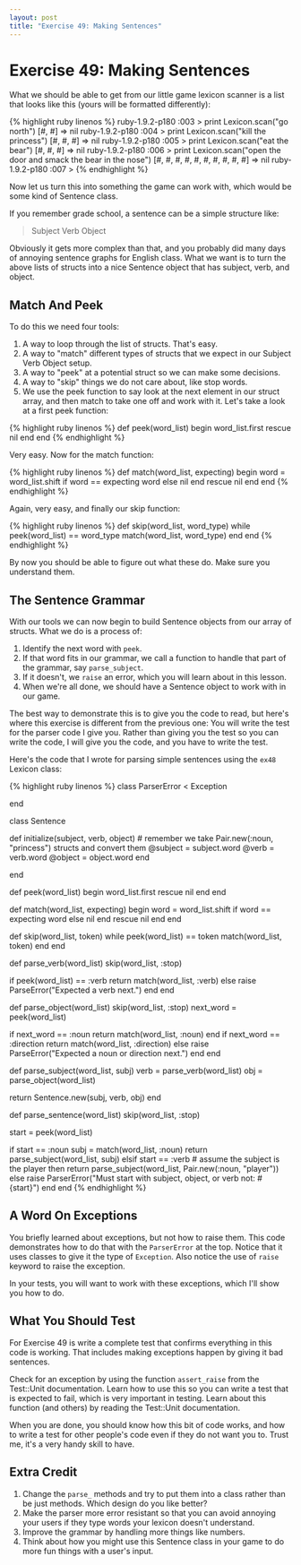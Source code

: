 ```yaml
---
layout: post
title: "Exercise 49: Making Sentences"
---
```

# Exercise 49: Making Sentences
What we should be able to get from our little game lexicon scanner is a list that looks like this (yours
will be formatted differently):

{% highlight ruby linenos %}
ruby-1.9.2-p180 :003 > print Lexicon.scan("go north")
[#<struct Lexicon::Pair token=:verb, word="go">,
    #<struct Lexicon::Pair token=:direction, word="north">] => nil 
ruby-1.9.2-p180 :004 > print Lexicon.scan("kill the princess")
[#<struct Lexicon::Pair token=:verb, word="kill">,
    #<struct Lexicon::Pair token=:stop, word="the">,
    #<struct Lexicon::Pair token=:noun, word="princess">] => nil
ruby-1.9.2-p180 :005 > print Lexicon.scan("eat the bear")
[#<struct Lexicon::Pair token=:verb, word="eat">,
    #<struct Lexicon::Pair token=:stop, word="the">,
    #<struct Lexicon::Pair token=:noun, word="bear">] => nil 
ruby-1.9.2-p180 :006 > print Lexicon.scan("open the door and smack the bear in the nose")
[#<struct Lexicon::Pair token=:error, word="open">,
    #<struct Lexicon::Pair token=:stop, word="the">, 
    #<struct Lexicon::Pair token=:noun, word="door">, 
    #<struct Lexicon::Pair token=:error, word="and">, 
    #<struct Lexicon::Pair token=:error, word="smack">, 
    #<struct Lexicon::Pair token=:stop, word="the">, 
    #<struct Lexicon::Pair token=:noun, word="bear">, 
    #<struct Lexicon::Pair token=:stop, word="in">, 
    #<struct Lexicon::Pair token=:stop, word="the">, 
    #<struct Lexicon::Pair token=:error, word="nose">] => nil 
ruby-1.9.2-p180 :007 >
{% endhighlight %}

Now let us turn this into something the game can work with, which would be some kind of Sentence class.

If you remember grade school, a sentence can be a simple structure like:

> Subject Verb Object

Obviously it gets more complex than that, and you probably did many days of annoying sentence graphs for English class. What we want is to turn the above lists of structs into a nice Sentence object that has subject, verb, and object.

## Match And Peek
To do this we need four tools:

1. A way to loop through the list of structs. That's easy.
2. A way to "match" different types of structs that we expect in our Subject Verb Object setup.
3. A way to "peek" at a potential struct so we can make some decisions.
4. A way to "skip" things we do not care about, like stop words.
5. We use the peek function to say look at the next element in our struct array, and then match to take one off and work with it. Let's take a look at a first peek function:

{% highlight ruby linenos %}
def peek(word_list)
  begin
    word_list.first
  rescue
    nil
  end
end
{% endhighlight %}

Very easy. Now for the match function:

{% highlight ruby linenos %}
def match(word_list, expecting)
  begin
    word = word_list.shift
    if word == expecting
      word
    else
      nil
    end
  rescue
    nil
  end
end
{% endhighlight %}

Again, very easy, and finally our skip function:

{% highlight ruby linenos %}
def skip(word_list, word_type)
  while peek(word_list) == word_type
    match(word_list, word_type)
  end
end
{% endhighlight %}

By now you should be able to figure out what these do. Make sure you understand them.

## The Sentence Grammar
With our tools we can now begin to build Sentence objects from our array of structs. What we do is a process of:

1. Identify the next word with `peek`.
2. If that word fits in our grammar, we call a function to handle that part of the grammar, say `parse_subject`.
3. If it doesn't, we `raise` an error, which you will learn about in this lesson.
4. When we're all done, we should have a Sentence object to work with in our game.

The best way to demonstrate this is to give you the code to read, but here's where this exercise is different from the previous one: You will write the test for the parser code I give you. Rather than giving you the test so you can write the code, I will give you the code, and you have to write the test.

Here's the code that I wrote for parsing simple sentences using the `ex48` Lexicon class:

{% highlight ruby linenos %}
class ParserError < Exception

end

class Sentence

  def initialize(subject, verb, object)
    # remember we take Pair.new(:noun, "princess") structs and convert them
    @subject = subject.word
    @verb = verb.word
    @object = object.word
  end

end

def peek(word_list)
  begin
    word_list.first
  rescue
    nil
  end
end

def match(word_list, expecting)
  begin
    word = word_list.shift
    if word == expecting
      word
    else
      nil
    end
  rescue
    nil
  end
end

def skip(word_list, token)
  while peek(word_list) == token
    match(word_list, token)
  end
end

def parse_verb(word_list)
  skip(word_list, :stop)

  if peek(word_list) == :verb
    return match(word_list, :verb)
  else
    raise ParseError("Expected a verb next.")
  end
end

def parse_object(word_list)
  skip(word_list, :stop)
  next_word = peek(word_list)

  if next_word == :noun
    return match(word_list, :noun)
  end
  if next_word == :direction
    return match(word_list, :direction)
  else
    raise ParseError("Expected a noun or direction next.")
  end
end

def parse_subject(word_list, subj)
  verb = parse_verb(word_list)
  obj = parse_object(word_list)

  return Sentence.new(subj, verb, obj)
end

def parse_sentence(word_list)
  skip(word_list, :stop)

  start = peek(word_list)

  if start == :noun
    subj = match(word_list, :noun)
    return parse_subject(word_list, subj)
  elsif start == :verb
    # assume the subject is the player then
    return parse_subject(word_list, Pair.new(:noun, "player"))
  else
    raise ParserError("Must start with subject, object, or verb not: #{start}")
  end
end
{% endhighlight %}

## A Word On Exceptions
You briefly learned about exceptions, but not how to raise them. This code demonstrates how to do that with the `ParserError` at the top. Notice that it uses classes to give it the type of `Exception`. Also notice the use of `raise` keyword to raise the exception.

In your tests, you will want to work with these exceptions, which I'll show you how to do.

## What You Should Test
For Exercise 49 is write a complete test that confirms everything in this code is working. That includes making exceptions happen by giving it bad sentences.

Check for an exception by using the function `assert_raise` from the Test::Unit documentation. Learn how to use this so you can write a test that is expected to fail, which is very important in testing. Learn about this function (and others) by reading the Test::Unit documentation.

When you are done, you should know how this bit of code works, and how to write a test for other people's code even if they do not want you to. Trust me, it's a very handy skill to have.

## Extra Credit
1. Change the `parse_` methods and try to put them into a class rather than be just methods. Which design do you like better?
2. Make the parser more error resistant so that you can avoid annoying your users if they type words your lexicon doesn't understand.
3. Improve the grammar by handling more things like numbers.
4. Think about how you might use this Sentence class in your game to do more fun things with a user's input.
